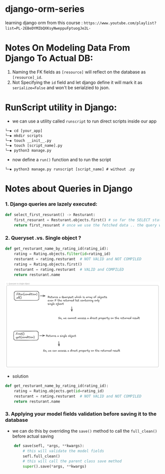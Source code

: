 # django-orm-series
learning django orm from this course : `https://www.youtube.com/playlist?list=PL-2EBeDYMIbQXKsyNweppuFptuogJe2L-`

# Notes On Modeling Data From Django To Actual DB:
1. Naming the FK fields as `[resource]` will reflect on the database as `[resource]_id`.
2. Not Specifying the `id` field and let django define it will mark it as `serialize=False` and won't be serialzied to json.


# RunScript utility in Django: 
- we can use a utility called `runscript` to run direct scripts inside our app 
```shell
└─▪ cd [your_app]
└─▪ mkdir scripts
└─▪ touch __init__.py
└─▪ touch [script_name].py
└─▪ python3 manage.py 
```
- now define a `run()` function and to run the script
```shell
└─▪ python3 manage.py runscript [script_name] # without .py
```

# Notes about Queries in Django
### 1. Django queries are lazely executed:

```python
def select_first_resurant() -> Resturant:
    first_resurant = Resturant.objects.first() # so far the SELECT statment query is not executed yet 
    return first_resurant # once we use the fetched data .. the query will be executed 
```


### 2. Queryset .vs. Single object ? 
```python
def get_resturant_name_by_rating_id(rating_id):
    rating = Rating.objects.filter(id=rating_id)
    resturant = rating.resturant  # NOT VALID and NOT COMPILED
    rating = Rating.objects.first()
    resturant = rating.resturant  # VALID and COMPILED
    return resturant.name
```
![](queryset_vs_single_object.png)

- solution 
```python
def get_resturant_name_by_rating_id(rating_id):
    rating = Rating.objects.get(id=rating_id)
    resturant = rating.resturant  # NOT VALID and NOT COMPILED
    return resturant.name
```

### 3. Applying your model fields validation before saving it to the database 
- we can do this by overriding the `save()` method to call the `full_clean()` before actual saving
```python
    def save(sefl, *args, **kwargs):
        # this will validate the model fields
        sefl.full_clean()
        # this will call the parent class save method
        super().save(*args, **kwargs)
```